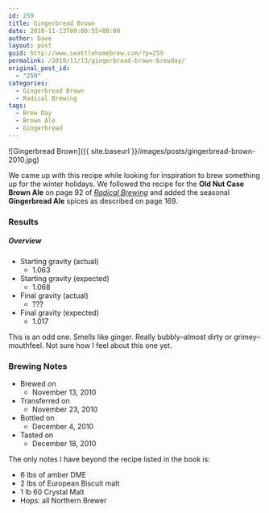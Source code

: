 ```yaml
---
id: 259
title: Gingerbread Brown
date: 2010-11-13T09:00:55+00:00
author: Dave
layout: post
guid: http://www.seattlehomebrew.com/?p=259
permalink: /2010/11/13/gingerbread-brown-brewday/
original_post_id:
  - "259"
categories:
  - Gingerbread Brown
  - Radical Brewing
tags:
  - Brew Day
  - Brown Ale
  - Gingerbread
---
```

![Gingerbread Brown]({{ site.baseurl }}/images/posts/gingerbread-brown-2010.jpg)

We came up with this recipe while looking for inspiration to brew something up for the winter holidays. We followed the recipe for the **Old Nut Case Brown Ale** on page 92 of [_Radical Brewing_](http://www.amazon.com/gp/product/0937381837/ref=as_li_qf_sp_asin_il_tl?ie=UTF8&camp=1789&creative=9325&creativeASIN=0937381837&linkCode=as2&tag=seatthomeb-20&linkId=PDKKMIHJRLMGK5IU) and added the seasonal **Gingerbread Ale** spices as described on page 169.

<!--more-->

### Results

##### Overview

  * Starting gravity (actual) 
      * 1.063
  * Starting gravity (expected) 
      * 1.068
  * Final gravity (actual) 
      * ???
  * Final gravity (expected) 
      * 1.017

This is an odd one. Smells like ginger. Really bubbly–almost dirty or grimey–mouthfeel. Not sure how I feel about this one yet.

### Brewing Notes

  * Brewed on 
      * November 13, 2010
  * Transferred on 
      * November 23, 2010
  * Bottled on 
      * December 4, 2010
  * Tasted on 
      * December 18, 2010

The only notes I have beyond the recipe listed in the book is:

  * 6 lbs of amber DME
  * 2 lbs of European Biscuit malt
  * 1 lb 60 Crystal Malt
  * Hops: all Northern Brewer
